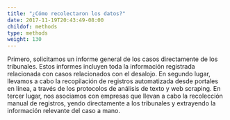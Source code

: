 ```yaml
---
title: "¿Cómo recolectaron los datos?"
date: 2017-11-19T20:43:49-08:00
childof: methods
type: methods
weight: 130
---
```

Primero, solicitamos un informe general de los casos directamente de los tribunales. Estos informes incluyen toda la información registrada relacionada con casos relacionados con el desalojo. En segundo lugar, llevamos a cabo la recopilación de registros automatizada desde portales en línea, a través de los protocolos de análisis de texto y web scraping. En tercer lugar, nos asociamos con empresas que llevan a cabo la recolección manual de registros, yendo directamente a los tribunales y extrayendo la información relevante del caso a mano.